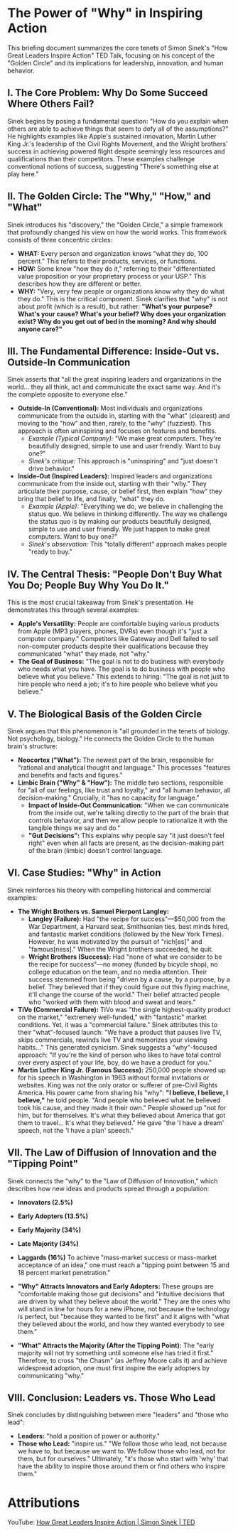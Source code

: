 # The Power of "Why" in Inspiring Action
This briefing document summarizes the core tenets of Simon Sinek's "How Great Leaders Inspire Action" TED Talk, focusing on his concept of the "Golden Circle" and its implications for leadership, innovation, and human behavior.

## I. The Core Problem: Why Do Some Succeed Where Others Fail?
Sinek begins by posing a fundamental question: "How do you explain when others are able to achieve things that seem to defy all of the assumptions?" He highlights examples like Apple's sustained innovation, Martin Luther King Jr.'s leadership of the Civil Rights Movement, and the Wright brothers' success in achieving powered flight despite seemingly less resources and qualifications than their competitors. These examples challenge conventional notions of success, suggesting "There's something else at play here."

## II. The Golden Circle: The "Why," "How," and "What"
Sinek introduces his "discovery," the "Golden Circle," a simple framework that profoundly changed his view on how the world works. This framework consists of three concentric circles:

* **WHAT:** Every person and organization knows "what they do, 100 percent." This refers to their products, services, or functions.
* **HOW:** Some know "how they do it," referring to their "differentiated value proposition or your proprietary process or your USP." This describes how they are different or better.
* **WHY:** "Very, very few people or organizations know why they do what they do." This is the critical component. Sinek clarifies that "why" is not about profit (which is a result), but rather: **"What's your purpose? What's your cause? What's your belief? Why does your organization exist? Why do you get out of bed in the morning? And why should anyone care?"**

## III. The Fundamental Difference: Inside-Out vs. Outside-In Communication
Sinek asserts that "all the great inspiring leaders and organizations in the world... they all think, act and communicate the exact same way. And it's the complete opposite to everyone else."

* **Outside-In (Conventional):** Most individuals and organizations communicate from the outside in, starting with the "what" (clearest) and moving to the "how" and then, rarely, to the "why" (fuzziest). This approach is often uninspiring and focuses on features and benefits.
  * *Example (Typical Company):* "We make great computers. They're beautifully designed, simple to use and user friendly. Want to buy one?"
  * *Sinek's critique:* This approach is "uninspiring" and "just doesn't drive behavior."
* **Inside-Out (Inspired Leaders):** Inspired leaders and organizations communicate from the inside out, starting with their "why." They articulate their purpose, cause, or belief first, then explain "how" they bring that belief to life, and finally, "what" they do.
  * *Example (Apple):* "Everything we do, we believe in challenging the status quo. We believe in thinking differently. The way we challenge the status quo is by making our products beautifully designed, simple to use and user friendly. We just happen to make great computers. Want to buy one?"
  * *Sinek's observation:* This "totally different" approach makes people "ready to buy."

## IV. The Central Thesis: "People Don't Buy What You Do; People Buy Why You Do It."
This is the most crucial takeaway from Sinek's presentation. He demonstrates this through several examples:

* **Apple's Versatility:** People are comfortable buying various products from Apple (MP3 players, phones, DVRs) even though it's "just a computer company." Competitors like Gateway and Dell failed to sell non-computer products despite their qualifications because they communicated "what" they made, not "why."
* **The Goal of Business:** "The goal is not to do business with everybody who needs what you have. The goal is to do business with people who believe what you believe." This extends to hiring: "The goal is not just to hire people who need a job; it's to hire people who believe what you believe."

## V. The Biological Basis of the Golden Circle
Sinek argues that this phenomenon is "all grounded in the tenets of biology. Not psychology, biology." He connects the Golden Circle to the human brain's structure:

* **Neocortex ("What"):** The newest part of the brain, responsible for "rational and analytical thought and language." This processes "features and benefits and facts and figures."
* **Limbic Brain ("Why" & "How"):** The middle two sections, responsible for "all of our feelings, like trust and loyalty," and "all human behavior, all decision-making." Crucially, it "has no capacity for language."
  * **Impact of Inside-Out Communication:** "When we can communicate from the inside out, we're talking directly to the part of the brain that controls behavior, and then we allow people to rationalize it with the tangible things we say and do."
  * **"Gut Decisions":** This explains why people say "it just doesn't feel right" even when all facts are present, as the decision-making part of the brain (limbic) doesn't control language.

## VI. Case Studies: "Why" in Action
Sinek reinforces his theory with compelling historical and commercial examples:

* **The Wright Brothers vs. Samuel Pierpont Langley:**
  * **Langley (Failure):** Had "the recipe for success"—$50,000 from the War Department, a Harvard seat, Smithsonian ties, best minds hired, and fantastic market conditions (followed by the New York Times). However, he was motivated by the pursuit of "rich[es]" and "famous[ness]." When the Wright brothers succeeded, he quit.
  * **Wright Brothers (Success):** Had "none of what we consider to be the recipe for success"—no money (funded by bicycle shop), no college education on the team, and no media attention. Their success stemmed from being "driven by a cause, by a purpose, by a belief. They believed that if they could figure out this flying machine, it'll change the course of the world." Their belief attracted people who "worked with them with blood and sweat and tears."
* **TiVo (Commercial Failure):** TiVo was "the single highest-quality product on the market," "extremely well-funded," with "fantastic" market conditions. Yet, it was a "commercial failure." Sinek attributes this to their "what"-focused launch: "We have a product that pauses live TV, skips commercials, rewinds live TV and memorizes your viewing habits..." This generated cynicism. Sinek suggests a "why"-focused approach: "If you're the kind of person who likes to have total control over every aspect of your life, boy, do we have a product for you."
* **Martin Luther King Jr. (Famous Success):** 250,000 people showed up for his speech in Washington in 1963 without formal invitations or websites. King was not the only orator or sufferer of pre-Civil Rights America. His power came from sharing his "why": **"I believe, I believe, I believe,"** he told people. "And people who believed what he believed took his cause, and they made it their own." People showed up "not for him, but for themselves. It's what they believed about America that got them to travel... It's what they believed." He gave "the 'I have a dream' speech, not the 'I have a plan' speech."

## VII. The Law of Diffusion of Innovation and the "Tipping Point"
Sinek connects the "why" to the "Law of Diffusion of Innovation," which describes how new ideas and products spread through a population:

* **Innovators (2.5%)**
* **Early Adopters (13.5%)**
* **Early Majority (34%)**
* **Late Majority (34%)**
* **Laggards (16%)**
To achieve "mass-market success or mass-market acceptance of an idea," one must reach a "tipping point between 15 and 18 percent market penetration."

* **"Why" Attracts Innovators and Early Adopters:** These groups are "comfortable making those gut decisions" and "intuitive decisions that are driven by what they believe about the world." They are the ones who will stand in line for hours for a new iPhone, not because the technology is perfect, but "because they wanted to be first" and it aligns with "what they believed about the world, and how they wanted everybody to see them."
* **"What" Attracts the Majority (After the Tipping Point):** The "early majority will not try something until someone else has tried it first."
Therefore, to cross "the Chasm" (as Jeffrey Moore calls it) and achieve widespread adoption, one must first inspire the early adopters by communicating "why."

##  VIII. Conclusion: Leaders vs. Those Who Lead
Sinek concludes by distinguishing between mere "leaders" and "those who lead":

* **Leaders:** "hold a position of power or authority."
* **Those who Lead:** "inspire us."
"We follow those who lead, not because we have to, but because we want to. We follow those who lead, not for them, but for ourselves." Ultimately, "it's those who start with 'why' that have the ability to inspire those around them or find others who inspire them."

# Attributions
YouTube: [How Great Leaders Inspire Action | Simon Sinek | TED](https://www.youtube.com/watch?v=qp0HIF3SfI4)